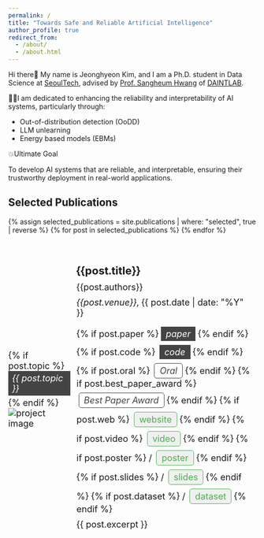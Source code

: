 ```yaml
---
permalink: /
title: "Towards Safe and Reliable Artificial Intelligence"
author_profile: true
redirect_from: 
  - /about/
  - /about.html
---
```


Hi there👋 My name is Jeonghyeon Kim, and I am a Ph.D. student in Data Science at <a href='https://www.seoultech.ac.kr'>SeoulTech</a>, advised by <a href='https://sites.google.com/ds.seoultech.ac.kr/daintlab/members/director?authuser=0'>Prof. Sangheum Hwang</a> of <a href='https://sites.google.com/ds.seoultech.ac.kr/daintlab/'>DAINTLAB</a>.

 🧗‍♂️I am dedicated to enhancing the reliability and interpretability of AI systems, particularly through:
 
 - Out-of-distribution detection (OoDD)
 - LLM unlearning
 - Energy based models (EBMs)

 💥Ultimate Goal
 
 To develop AI systems that are reliable, and interpretable, ensuring their trustworthy deployment in real-world applications.

## Selected Publications

<table style="width:100%; border:0; border-spacing:0; border-collapse:separate; margin-right:auto; margin-left:auto; font-size:18px;">
  {% assign selected_publications = site.publications | where: "selected", true | reverse %}
  {% for post in selected_publications %}
  <tr>
    <td style="border: none; padding:0; width:25%; vertical-align:middle; max-width:100px; max-height:100px;">
  <!-- 이미지 & 토픽 컨테이너 -->
  <div style="display: inline-block; margin:0; padding:0;">
    {% if post.topic %}
      <!-- Topic 배지: 시크한 회색 박스, 바로 위에 붙임 -->
      <div style="background-color:#444; color:#fff; font-style: italic; 
                  border:none; border-radius:0; padding:4px 8px; 
                  margin-bottom:4px; display:inline-block;">
        {{ post.topic }}
      </div>
    {% endif %}
    <!-- 실제 이미지 -->
    <img src="/{{post.image}}" alt="project image" 
         style="display:block; width:auto; height:auto; max-width:100%; margin:0; padding:0;" />
  </div>
</td>
    <td style="border: none; padding:2.5%; width:75%; vertical-align:middle;">
      <h3 style="font-size:22px; margin-bottom:10px;">{{post.title}}</h3>
      <div style="margin-bottom:10px;">{{post.authors}}</div>
      <div style="margin-bottom:10px;"><em>{{post.venue}}</em>, {{ post.date | date: "%Y" }}</div>
      <div style="margin-bottom:10px;">
        {% if post.paper %}
          <a href="{{post.paper}}"
             style="
               font-style: italic;
               background-color: #444;
               color: #fff;
               border: none;
               border-radius: 0;
               padding: 4px 10px;
               text-align: center;
               text-decoration: none;
               display: inline-block;
               margin-top: 8px;
             ">
            paper
          </a>
        {% endif %}
        {% if post.code %}
          <a href="{{post.code}}"
             style="
               font-style: italic;
               background-color: #444;
               color: #fff;
               border: none;
               border-radius: 0;
               padding: 4px 10px;
               text-align: center;
               text-decoration: none;
               display: inline-block;
               margin-left: 4px;
               margin-top: 8px;
             ">
            code
          </a>
        {% endif %}
        {% if post.oral %}
          <span style="font-style: italic; background-color:#fff; color:#444; border:1px solid #444; border-radius:5px; padding:4px 10px; text-align:center; display:inline-block; margin-left:4px; margin-top:8px;">
            Oral
          </span>
        {% endif %}
        {% if post.best_paper_award %}
          <span style="font-style: italic; background-color:#fff; color:#444; border:1px solid #444; border-radius:5px; padding:4px 10px; text-align:center; display:inline-block; margin-left:4px; margin-top:8px;">
            Best Paper Award
          </span>
        {% endif %}
        {% if post.web %}
          <a href="{{post.web}}" style="background-color:#f0f0f0; color:#4CAF50; border:1px solid #4CAF50; padding:4px 10px; text-align:center; text-decoration:none; display:inline-block; margin-left:4px; margin-top:8px; border-radius:5px;">website</a>
        {% endif %}
        {% if post.video %}
          <a href="{{post.video}}" style="background-color:#f0f0f0; color:#4CAF50; border:1px solid #4CAF50; padding:4px 10px; text-align:center; text-decoration:none; display:inline-block; margin-left:4px; margin-top:8px; border-radius:5px;">video</a>
        {% endif %}
        {% if post.poster %}
          / <a href="{{post.poster}}" style="background-color:#f0f0f0; color:#4CAF50; border:1px solid #4CAF50; padding:4px 10px; text-align:center; text-decoration:none; display:inline-block; margin-left:4px; margin-top:8px; border-radius:5px;">poster</a>
        {% endif %}
        {% if post.slides %}
          / <a href="{{post.slides}}" style="background-color:#f0f0f0; color:#4CAF50; border:1px solid #4CAF50; padding:4px 10px; text-align:center; text-decoration:none; display:inline-block; margin-left:4px; margin-top:8px; border-radius:5px;">slides</a>
        {% endif %}
        {% if post.dataset %}
          / <a href="{{post.dataset}}" style="background-color:#f0f0f0; color:#4CAF50; border:1px solid #4CAF50; padding:4px 10px; text-align:center; text-decoration:none; display:inline-block; margin-left:4px; margin-top:8px; border-radius:5px;">dataset</a>
        {% endif %}
      </div>
      <div>
        {{ post.excerpt }}
      </div>
    </td>
  </tr>
  {% endfor %}
</table>

